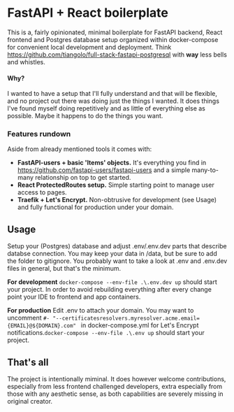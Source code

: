 # FastAPI + React boilerplate

This is a, fairly opinionated, minimal boilerplate for FastAPI backend, React frontend and Postgres database setup organized within docker-compose for convenient local development and deployment. Think https://github.com/tiangolo/full-stack-fastapi-postgresql with **way** less bells and whistles.

#### Why?

I wanted to have a setup that I'll fully understand and that will be flexible, and no project out there was doing just the things I wanted. It does things I've found myself doing repetitively and as little of everything else as possible. Maybe it happens to do the things you want.

### Features rundown

Aside from already mentioned tools it comes with:

* **FastAPI-users + basic 'Items' objects.** It's everything you find in https://github.com/fastapi-users/fastapi-users and a simple many-to-many relationship on top to get started.
* **React ProtectedRoutes setup.** Simple starting point to manage user access to pages.
* **Traefik + Let's Encrypt.** Non-obtrusive for development (see Usage) and fully functional for production under your domain.

## Usage

Setup your (Postgres) database and adjust .env/.env.dev parts that describe databse connection. You may keep your data in /data, but be sure to add the folder to gitignore. You probably want to take a look at .env and .env.dev files in general, but that's the minimum.

**For development**  `docker-compose --env-file .\.env.dev up` should start your project. In order to avoid rebuilding everything after every change point your IDE to frontend and app containers.

**For production**  Edit .env to attach your domain. You may want to uncomment `#- "--certificatesresolvers.myresolver.acme.email={EMAIL}@${DOMAIN}.com"
` in docker-compose.yml for Let's Encrypt notifications.`docker-compose --env-file .\.env up` should start your project.

## That's all

The project is intentionally miminal. It does however welcome contributions, especially from less frontend challenged developers, extra especially from those with any aesthetic sense, as both capabilities are severely missing in original creator.

